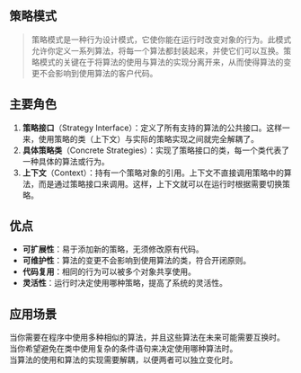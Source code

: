 ## 策略模式

> 策略模式是一种行为设计模式，它使你能在运行时改变对象的行为。此模式允许你定义一系列算法，将每一个算法都封装起来，并使它们可以互换。策略模式的关键在于将算法的使用与算法的实现分离开来，从而使得算法的变更不会影响到使用算法的客户代码。


## 主要角色
1. **策略接口**（Strategy Interface）：定义了所有支持的算法的公共接口。这样一来，使用策略的类（上下文）与实际的策略实现之间就完全解耦了。
2. **具体策略类**（Concrete Strategies）：实现了策略接口的类，每一个类代表了一种具体的算法或行为。
3. **上下文**（Context）：持有一个策略对象的引用。上下文不直接调用策略中的算法，而是通过策略接口来调用。这样，上下文就可以在运行时根据需要切换策略。


## 优点
* **可扩展性**：易于添加新的策略，无须修改原有代码。
* **可维护性**：算法的变更不会影响到使用算法的类，符合开闭原则。
* **代码复用**：相同的行为可以被多个对象共享使用。
* **灵活性**：运行时决定使用哪种策略，提高了系统的灵活性。


## 应用场景
当你需要在程序中使用多种相似的算法，并且这些算法在未来可能需要互换时。<br>
当你希望避免在类中使用复杂的条件语句来决定使用哪种算法时。<br>
当算法的使用和算法的实现需要解耦，以便两者可以独立变化时。